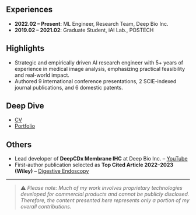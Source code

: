 ## Experiences
- **2022.02 – Present**: ML Engineer, Research Team, Deep Bio Inc.  
- **2019.02 – 2021.02**: Graduate Student, iAI Lab., POSTECH  

## Highlights
- Strategic and empirically driven AI research engineer with 5+ years of experience in medical image analysis, emphasizing practical feasibility and real-world impact.  
- Authored 9 international conference presentations, 2 SCIE-indexed journal publications, and 6 domestic patents.  

## Deep Dive
- [CV](https://drive.google.com/file/d/15gjxL799NhjE35IYIzenwo_HJadQqOUe/view?usp=drive_link)  
- [Portfolio](https://drive.google.com/file/d/15gjxL799NhjE35IYIzenwo_HJadQqOUe/view?usp=drive_link)  

## Others
- Lead developer of **DeepCDx Membrane IHC** at Deep Bio Inc. – [YouTube](https://www.youtube.com/watch?v=eSWxTAvATYo&t=1s)  
- First-author publication selected as **Top Cited Article 2022–2023 (Wiley)** – [Digestive Endoscopy](https://onlinelibrary.wiley.com/doi/abs/10.1111/den.13787)  

---

> ⚠️ *Please note: Much of my work involves proprietary technologies developed for commercial products and cannot be publicly disclosed. Therefore, the content presented here represents only a portion of my overall contributions.*
